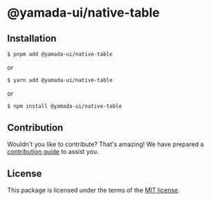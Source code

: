 # @yamada-ui/native-table

## Installation

```sh
$ pnpm add @yamada-ui/native-table
```

or

```sh
$ yarn add @yamada-ui/native-table
```

or

```sh
$ npm install @yamada-ui/native-table
```

## Contribution

Wouldn't you like to contribute? That's amazing! We have prepared a [contribution guide](https://github.com/hirotomoyamada/yamada-ui/blob/main/CONTRIBUTING.md) to assist you.

## License

This package is licensed under the terms of the
[MIT license](https://github.com/hirotomoyamada/yamada-ui/blob/main/LICENSE).
